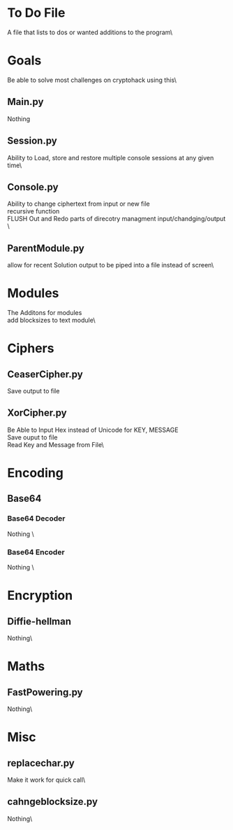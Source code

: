 # To Do File
A file that lists to dos or wanted additions to the program\

# Goals
Be able to solve most challenges on cryptohack using this\

## Main.py
Nothing

## Session.py
Ability to Load, store and restore multiple console sessions at any given time\

## Console.py
Ability to change ciphertext from input or new file\
recursive function\
FLUSH Out and Redo parts of direcotry managment input/chandging/output \

## ParentModule.py
allow for recent Solution output to be piped into a file instead of screen\


# Modules
The Additons for modules\
add blocksizes to text module\

# Ciphers

## CeaserCipher.py
Save output to file

## XorCipher.py
Be Able to Input Hex instead of Unicode for KEY, MESSAGE\
Save ouput to file\
Read Key and Message from File\

# Encoding

## Base64

### Base64 Decoder
Nothing \

### Base64 Encoder
Nothing \



# Encryption

## Diffie-hellman
Nothing\

# Maths

## FastPowering.py
Nothing\


# Misc

## replacechar.py
Make it work for quick call\

## cahngeblocksize.py
Nothing\
